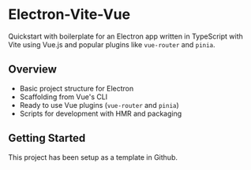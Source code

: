 # Electron-Vite-Vue

Quickstart with boilerplate for an Electron app written in TypeScript with Vite
using Vue.js and popular plugins like `vue-router` and `pinia`.

## Overview

* Basic project structure for Electron
* Scaffolding from Vue's CLI
* Ready to use Vue plugins (`vue-router` and `pinia`)
* Scripts for development with HMR and packaging

## Getting Started

This project has been setup as a template in Github.
